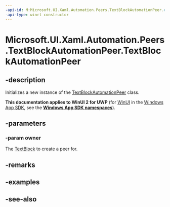 ```yaml
---
-api-id: M:Microsoft.UI.Xaml.Automation.Peers.TextBlockAutomationPeer.#ctor(Microsoft.UI.Xaml.Controls.TextBlock)
-api-type: winrt constructor
---
```


<!-- Method syntax
public TextBlockAutomationPeer(Windows.UI.Xaml.Controls.TextBlock owner)
-->

# Microsoft.UI.Xaml.Automation.Peers.TextBlockAutomationPeer.TextBlockAutomationPeer

## -description
Initializes a new instance of the [TextBlockAutomationPeer](textblockautomationpeer.md) class.

**This documentation applies to WinUI 2 for UWP** (for [WinUI](/windows/apps/winui/winui3/) in the [Windows App SDK](/windows/apps/windows-app-sdk/), see the **[Windows App SDK namespaces](/windows/windows-app-sdk/api/winrt/)**).

## -parameters
### -param owner
The [TextBlock](../microsoft.ui.xaml.controls/textblock.md) to create a peer for.

## -remarks

## -examples

## -see-also
